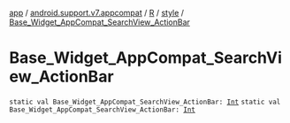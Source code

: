[app](../../../index.md) / [android.support.v7.appcompat](../../index.md) / [R](../index.md) / [style](index.md) / [Base_Widget_AppCompat_SearchView_ActionBar](./-base_-widget_-app-compat_-search-view_-action-bar.md)

# Base_Widget_AppCompat_SearchView_ActionBar

`static val Base_Widget_AppCompat_SearchView_ActionBar: `[`Int`](https://kotlinlang.org/api/latest/jvm/stdlib/kotlin/-int/index.html)
`static val Base_Widget_AppCompat_SearchView_ActionBar: `[`Int`](https://kotlinlang.org/api/latest/jvm/stdlib/kotlin/-int/index.html)